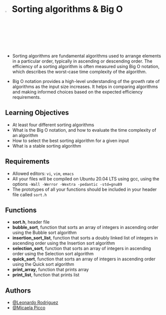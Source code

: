 # <a> <img src="https://upload.wikimedia.org/wikipedia/commons/thumb/1/18/C_Programming_Language.svg/1200px-C_Programming_Language.svg.png" width=3% heigth=3% ></img></a>  Sorting algorithms & Big O

- Sorting algorithms are fundamental algorithms used to arrange elements in a particular order, typically in ascending or descending order. The efficiency of a sorting algorithm is often measured using Big O notation, which describes the worst-case time complexity of the algorithm. 

- Big O notation provides a high-level understanding of the growth rate of algorithms as the input size increases. It helps in comparing algorithms and making informed choices based on the expected efficiency requirements.
## Learning Objectives
- At least four different sorting algorithms
- What is the Big O notation, and how to evaluate the time complexity of an algorithm
- How to select the best sorting algorithm for a given input
- What is a stable sorting algorithm
## Requirements
- Allowed editors: `vi`, `vim`, `emacs`
- All your files will be compiled on Ubuntu 20.04 LTS using gcc, using the options `-Wall -Werror -Wextra -pedantic -std=gnu89`
- The prototypes of all your functions should be included in your header file called `sort.h`
## Functions
- **sort.h**,  header file
- **bubble_sort**,  function that sorts an array of integers in ascending order using the Bubble sort algorithm
- **insertion_sort_list**,  function that sorts a doubly linked list of integers in ascending order using the Insertion sort algorithm
- **selection_sort**,  function that sorts an array of integers in ascending order using the Selection sort algorithm
- **quick_sort**, function that sorts an array of integers in ascending order using the Quick sort algorithm
- **print_array**, function that prints array
- **print_list**, function that prints list


## Authors

- [@Leonardo Rodriguez](https://github.com/LeoRod17)
- [@Micaela Picco](https://github.com/micaelapicco)


